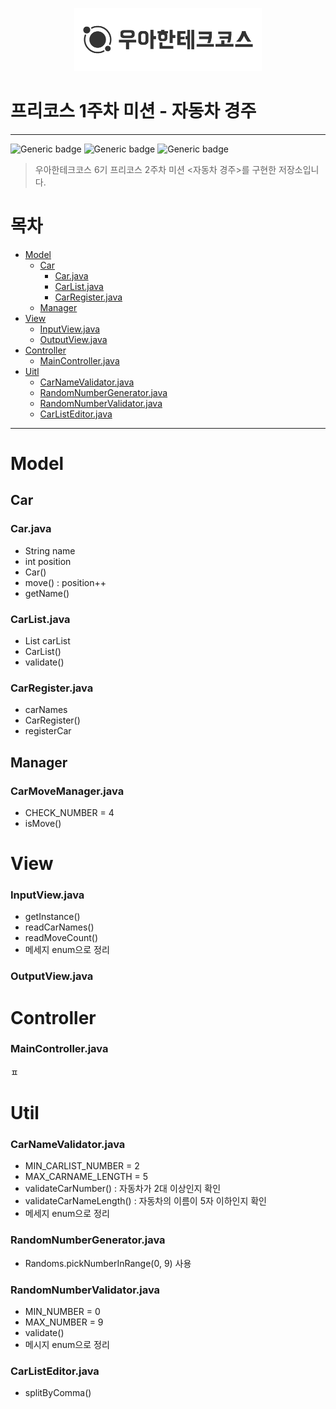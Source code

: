 <p align="center">
  <img src="./img/우테코.png" alt="우아한테크코스" width=300px">
</p>

# 프리코스 1주차 미션 - 자동차 경주

---
![Generic badge](https://img.shields.io/badge/precourse-week2-green.svg)
![Generic badge](https://img.shields.io/badge/test-0_passed-blue.svg)
![Generic badge](https://img.shields.io/badge/version-1.0.1-brightgreen.svg)

> 우아한테크코스 6기 프리코스 2주차 미션 <자동차 경주>를 구현한 저장소입니다.


# 목차
- [Model](Model)
  - [Car](Car)
    - [Car.java](Car.java)
    - [CarList.java](CarList.java)
    - [CarRegister.java](CarRegister.java)
  - [Manager](Manager)
- [View](view)
  - [InputView.java](InputView.java)
  - [OutputView.java](OutputView.java)
- [Controller](Controller)
  - [MainController.java](MainController.java)
- [Uitl](Util)
  - [CarNameValidator.java](CarNameValidator.java)
  - [RandomNumberGenerator.java](RandomNumberGenerator.java)
  - [RandomNumberValidator.java](RandomNumberValidator.java)
  - [CarListEditor.java](CarListEditor.java)

---

# Model
## Car
### Car.java
- String name
- int position
- Car()
- move() : position++
- getName()


### CarList.java
- List<Car> carList
- CarList()
- validate()


### CarRegister.java
- carNames
- CarRegister()
- registerCar

## Manager
### CarMoveManager.java
- CHECK_NUMBER = 4
- isMove()

# View
### InputView.java
- getInstance()
- readCarNames()
- readMoveCount()
- 메세지 enum으로 정리


### OutputView.java


# Controller
### MainController.java
ㅍ


# Util
### CarNameValidator.java
- MIN_CARLIST_NUMBER = 2
- MAX_CARNAME_LENGTH = 5
- validateCarNumber() : 자동차가 2대 이상인지 확인
- validateCarNameLength() : 자동차의 이름이 5자 이하인지 확인
- 메세지 enum으로 정리


### RandomNumberGenerator.java
- Randoms.pickNumberInRange(0, 9) 사용


### RandomNumberValidator.java
- MIN_NUMBER = 0
- MAX_NUMBER = 9
- validate()
- 메시지 enum으로 정리


### CarListEditor.java
- splitByComma()